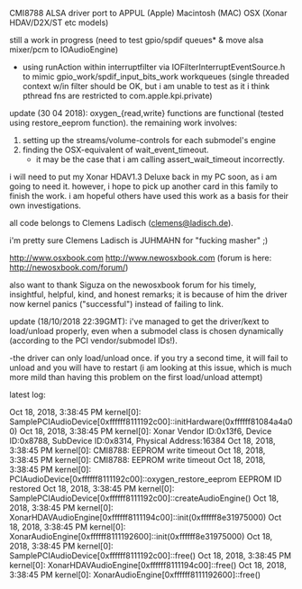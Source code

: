 CMI8788 ALSA driver port to APPUL (Apple) Macintosh (MAC) OSX
(Xonar HDAV/D2X/ST etc models)

still a work in progress (need to test gpio/spdif queues* & move alsa mixer/pcm to IOAudioEngine)
* using runAction within interruptfilter via IOFilterInterruptEventSource.h to mimic gpio_work/spdif_input_bits_work workqueues (single threaded context w/in filter should be OK, but i am unable to test as it i think pthread fns are restricted to com.apple.kpi.private)

update (30 04 2018):
oxygen_{read,write} functions are functional (tested using restore_eeprom function). the remaining work involves:
1. setting up the streams/volume-controls for each submodel's engine
2. finding the OSX-equivalent of wait_event_timeout. 
   * it may be the case that i am calling assert_wait_timeout incorrectly.

i will need to put my Xonar HDAV1.3 Deluxe back in my PC soon, as i am going to need it. however, i hope to pick up another card in this family to finish the work. i am hopeful others have used this work as a basis for their own investigations.


all code belongs to Clemens Ladisch (clemens@ladisch.de).

i'm pretty sure Clemens Ladisch is JUHMAHN for "fucking masher" ;)

http://www.osxbook.com
http://www.newosxbook.com (forum is here: http://newosxbook.com/forum/)

also want to thank Siguza on the newosxbook forum for his timely, insightful, helpful, kind, and honest remarks; it is because of him the driver now kernel panics ("successful") instead of failing to link. 

update (18/10/2018 22:39GMT): i've managed to get the driver/kext to load/unload properly, even when a submodel class is chosen dynamically (according to the PCI vendor/submodel IDs!). 

-the driver can only load/unload once. if you try a second time, it will fail to unload and you will have to restart (i am looking at this issue, which is much more mild than having this problem on the first load/unload attempt) 

latest log:

Oct 18, 2018, 3:38:45 PM kernel[0]: SamplePCIAudioDevice[0xffffff8111192c00]::initHardware(0xffffff81084a4a00)
Oct 18, 2018, 3:38:45 PM kernel[0]: Xonar Vendor ID:0x13f6, Device ID:0x8788, SubDevice ID:0x8314, Physical Address:16384
Oct 18, 2018, 3:38:45 PM kernel[0]: CMI8788: EEPROM write timeout
Oct 18, 2018, 3:38:45 PM kernel[0]: CMI8788: EEPROM write timeout
Oct 18, 2018, 3:38:45 PM kernel[0]: PCIAudioDevice[0xffffff8111192c00]::oxygen_restore_eeprom EEPROM ID restored
Oct 18, 2018, 3:38:45 PM kernel[0]: SamplePCIAudioDevice[0xffffff8111192c00]::createAudioEngine()
Oct 18, 2018, 3:38:45 PM kernel[0]: XonarHDAVAudioEngine[0xffffff8111194c00]::init(0xffffff8e31975000)
Oct 18, 2018, 3:38:45 PM kernel[0]: XonarAudioEngine[0xffffff8111192600]::init(0xffffff8e31975000)
Oct 18, 2018, 3:38:45 PM kernel[0]: SamplePCIAudioDevice[0xffffff8111192c00]::free()
Oct 18, 2018, 3:38:45 PM kernel[0]: XonarHDAVAudioEngine[0xffffff8111194c00]::free()
Oct 18, 2018, 3:38:45 PM kernel[0]: XonarAudioEngine[0xffffff8111192600]::free()



